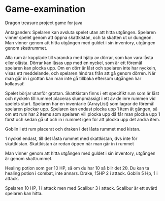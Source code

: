 # Game-examination
Dragon treasure project game for java

Antaganden:
Spelaren kan avsluta spelet utan att hitta utgången.
Spelaren vinner spelet genom att öppna skattkistan, och ta skatten ut ur dungeon. Man vinner genom att hitta utgången med guldet i sin inventory, utgången genom skattrummet.

Alla rum är kopplade till varandra med hjälp av dörrar, som kan vara låsta eller olåsta.
Dörrar kan låsas upp med en nyckel, som är ett föremål spelaren kan plocka upp.
Om en dörr är låst och spelaren inte har nyckeln, visas ett meddelande, och spelaren hindras från att gå genom dörren.
När man går in i grottan kan man inte gå tillbaka eftersom utgången har kollapsat!

Spelet börjar utanför grottan.
Skattkistan finns i ett specifikt rum som är låst och nyckeln till rummet placeras slumpmässigt i ett av de inre rummen vid spelets start.
Spelaren har en inventarie (ArrayList<Item>) som lagrar de föremål spelaren plockar upp.
Spelaren kan endast plocka upp 1 item åt gången, så om ett rum har 2 items som spelaren vill plocka upp då får man plocka upp 1 först och sedan gå ut och in i rummet igen för att plocka upp det andra item. 


Goblin i ett rum placerat och draken i det låsta rummet med kistan.

1 nyckel endast, till det låsta rummet med skattkistan, dvs inte för skattkistan. Skattkistan är redan öppen när man går in i rummet

Man vinner genom att hitta utgången med guldet i sin inventory, utgången är genom skattrummet.

Healing potion som ger 10 HP, så om du har 10 så blir det 20. Du kan ta healing potion i combat, inte annars.
Drake, 15HP 2 i attack.
Goblin 5 Hp, 1 i attack.

Spelaren 10 HP, 1 i attack men med Scalibur 3 i attack.
Scalibur är ett svärd spelaren kan hitta. 

